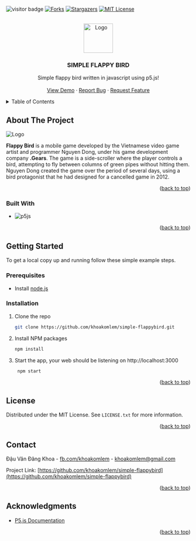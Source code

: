 <a name="readme-top"></a>


<!-- PROJECT SHIELDS -->
<!--
*** I'm using markdown "reference style" links for readability.
*** Reference links are enclosed in brackets [ ] instead of parentheses ( ).
*** See the bottom of this document for the declaration of the reference variables
*** for contributors-url, forks-url, etc. This is an optional, concise syntax you may use.
*** https://www.markdownguide.org/basic-syntax/#reference-style-links
-->

![visitor badge](https://visitor-badge.glitch.me/badge?page_id=khoakomlem.khoakomlem)
[![Forks][forks-shield]][forks-url]
[![Stargazers][stars-shield]][stars-url]
[![MIT License][license-shield]][license-url]



<!-- PROJECT LOGO -->
<br />
<div align="center">
  <a href="https://github.com/othneildrew/Best-README-Template">
    <img src="https://khoakomlem.github.io/simple-flappybird/public/images/flappybird.png" alt="Logo" width="80" >
  </a>
  <h3 align="center">SIMPLE FLAPPY BIRD</h3>

  <p align="center">
    Simple flappy bird written in javascript using p5.js!
    <br />
    <br />
    <a href="https://khoakomlem.github.io/simple-flappybird/public/">View Demo</a>
    ·
    <a href="https://github.com/khoakomlem/simple-flappybird/issues">Report Bug</a>
    ·
    <a href="https://github.com/khoakomlem/simple-flappybird/issues">Request Feature</a>
  </p>
</div>



<!-- TABLE OF CONTENTS -->
<details>
  <summary>Table of Contents</summary>
  <ol>
    <li>
      <a href="#about-the-project">About The Project</a>
      <ul>
        <li><a href="#built-with">Built With</a></li>
      </ul>
    </li>
    <li>
      <a href="#getting-started">Getting Started</a>
      <ul>
        <li><a href="#prerequisites">Prerequisites</a></li>
        <li><a href="#installation">Installation</a></li>
      </ul>
    </li>
    <li><a href="#license">License</a></li>
    <li><a href="#contact">Contact</a></li>
    <li><a href="#acknowledgments">Acknowledgments</a></li>
  </ol>
</details>



<!-- ABOUT THE PROJECT -->
## About The Project
<img src="https://khoakomlem.github.io/simple-flappybird/public/images/screenshot.png" alt="Logo">

**Flappy Bird** is a mobile game developed by the Vietnamese video game artist and programmer Nguyen Dong, under his game development company **.Gears**. The game is a side-scroller where the player controls a bird, attempting to fly between columns of green pipes without hitting them. Nguyen Dong created the game over the period of several days, using a bird protagonist that he had designed for a cancelled game in 2012.

<p align="right">(<a href="#readme-top">back to top</a>)</p>



### Built With
* ![p5js](https://img.shields.io/badge/p5.js-ED225D?style=for-the-badge&logo=p5.js&logoColor=FFFFFF)

<p align="right">(<a href="#readme-top">back to top</a>)</p>



<!-- GETTING STARTED -->
## Getting Started

To get a local copy up and running follow these simple example steps.

### Prerequisites
* Install [node.js](https://nodejs.org/)

### Installation

1. Clone the repo
   ```sh
   git clone https://github.com/khoakomlem/simple-flappybird.git
   ```
2. Install NPM packages
   ```sh
   npm install
   ```
3. Start the app, your web should be listening on http://localhost:3000
   ```sh
	npm start
   ```

<p align="right">(<a href="#readme-top">back to top</a>)</p>


<!-- LICENSE -->
## License

Distributed under the MIT License. See `LICENSE.txt` for more information.

<p align="right">(<a href="#readme-top">back to top</a>)</p>



<!-- CONTACT -->
## Contact

Đậu Văn Đăng Khoa - [fb.com/khoakomlem](https://www.facebook.com/amongusslayersus) - khoakomlem@gmail.com

Project Link: [https://github.com/khoakomlem/simple-flappybird](https://github.com/khoakomlem/simple-flappybird)

<p align="right">(<a href="#readme-top">back to top</a>)</p>



<!-- ACKNOWLEDGMENTS -->
## Acknowledgments

* [P5.js Documentation](https://p5js.org/reference/)

<p align="right">(<a href="#readme-top">back to top</a>)</p>



<!-- MARKDOWN LINKS & IMAGES -->
<!-- https://www.markdownguide.org/basic-syntax/#reference-style-links -->
[forks-shield]: https://img.shields.io/github/forks/khoakomlem/simple-flappybird.svg?style=for-the-badge
[forks-url]: https://github.com/khoakomlem/simple-flappybird/network/members
[stars-shield]: https://img.shields.io/github/stars/khoakomlem/simple-flappybird.svg?style=for-the-badge
[stars-url]: https://github.com/khoakomlem/simple-flappybird/stargazers
[issues-shield]: https://img.shields.io/github/issues/khoakomlem/simple-flappybird.svg?style=for-the-badge
[issues-url]: https://github.com/khoakomlem/simple-flappybird/issues
[license-shield]: https://img.shields.io/github/license/khoakomlem/simple-flappybird.svg?style=for-the-badge
[license-url]: https://github.com/khoakomlem/simple-flappybird/blob/master/LICENSE.txt
